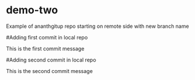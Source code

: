 # demo-two
Example of ananthgitup repo starting on remote side with new branch name

#Adding first commit in local repo

This is the first commit message

#Adding second commit in local repo

This is the second commit message